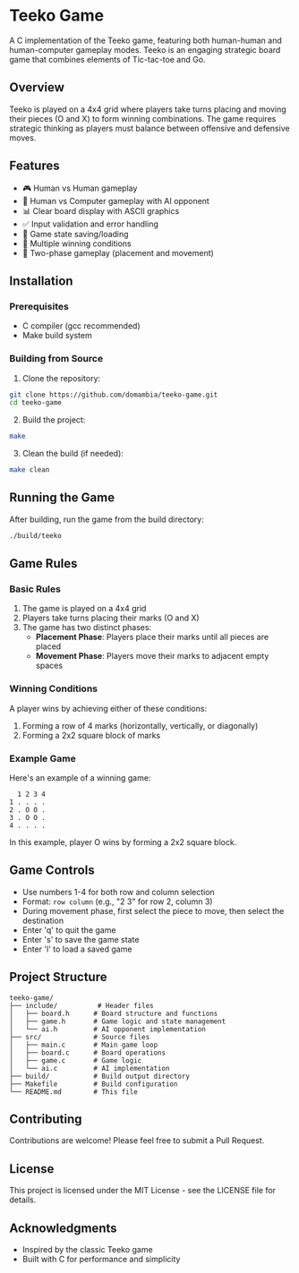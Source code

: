 # Teeko Game

A C implementation of the Teeko game, featuring both human-human and human-computer gameplay modes. Teeko is an engaging strategic board game that combines elements of Tic-tac-toe and Go.

## Overview

Teeko is played on a 4x4 grid where players take turns placing and moving their pieces (O and X) to form winning combinations. The game requires strategic thinking as players must balance between offensive and defensive moves.

## Features

- 🎮 Human vs Human gameplay
- 🤖 Human vs Computer gameplay with AI opponent
- 📊 Clear board display with ASCII graphics
- ✅ Input validation and error handling
- 💾 Game state saving/loading
- 🎯 Multiple winning conditions
- 🔄 Two-phase gameplay (placement and movement)

## Installation

### Prerequisites

- C compiler (gcc recommended)
- Make build system

### Building from Source

1. Clone the repository:

```bash
git clone https://github.com/domambia/teeko-game.git
cd teeko-game
```

2. Build the project:

```bash
make
```

3. Clean the build (if needed):

```bash
make clean
```

## Running the Game

After building, run the game from the build directory:

```bash
./build/teeko
```

## Game Rules

### Basic Rules

1. The game is played on a 4x4 grid
2. Players take turns placing their marks (O and X)
3. The game has two distinct phases:
   - **Placement Phase**: Players place their marks until all pieces are placed
   - **Movement Phase**: Players move their marks to adjacent empty spaces

### Winning Conditions

A player wins by achieving either of these conditions:

1. Forming a row of 4 marks (horizontally, vertically, or diagonally)
2. Forming a 2x2 square block of marks

### Example Game

Here's an example of a winning game:

```
  1 2 3 4
1 . . . .
2 . O O .
3 . O O .
4 . . . .
```

In this example, player O wins by forming a 2x2 square block.

## Game Controls

- Use numbers 1-4 for both row and column selection
- Format: `row column` (e.g., "2 3" for row 2, column 3)
- During movement phase, first select the piece to move, then select the destination
- Enter 'q' to quit the game
- Enter 's' to save the game state
- Enter 'l' to load a saved game

## Project Structure

```
teeko-game/
├── include/          # Header files
│   ├── board.h      # Board structure and functions
│   ├── game.h       # Game logic and state management
│   └── ai.h         # AI opponent implementation
├── src/             # Source files
│   ├── main.c       # Main game loop
│   ├── board.c      # Board operations
│   ├── game.c       # Game logic
│   └── ai.c         # AI implementation
├── build/           # Build output directory
├── Makefile         # Build configuration
└── README.md        # This file
```

## Contributing

Contributions are welcome! Please feel free to submit a Pull Request.

## License

This project is licensed under the MIT License - see the LICENSE file for details.

## Acknowledgments

- Inspired by the classic Teeko game
- Built with C for performance and simplicity
